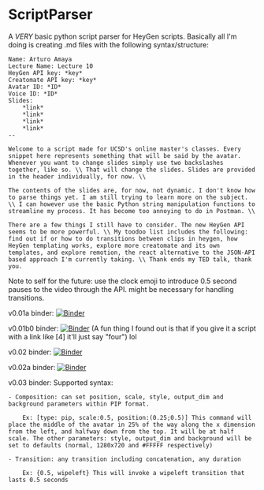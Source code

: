 # ScriptParser
A *VERY* basic python script parser for HeyGen scripts.
Basically all I'm doing is creating .md files with the following syntax/structure:

```
Name: Arturo Amaya
Lecture Name: Lecture 10
HeyGen API key: *key*
Creatomate API key: *key*
Avatar ID: *ID*
Voice ID: *ID*
Slides:
    *link*
    *link*
    *link*
    *link*
--

Welcome to a script made for UCSD's online master's classes. Every snippet here represents something that will be said by the avatar. Whenever you want to change slides simply use two backslashes together, like so. \\ That will change the slides. Slides are provided in the header individually, for now. \\ 

The contents of the slides are, for now, not dynamic. I don't know how to parse things yet. I am still trying to learn more on the subject. \\ I can however use the basic Python string manipulation functions to streamline my process. It has become too annoying to do in Postman. \\

There are a few things I still have to consider. The new HeyGen API seems to be more powerful. \\ My toodoo list includes the following: find out if or how to do transitions between clips in heygen, how HeyGen templating works, explore more creatomate and its own templates, and explore remotion, the react alternative to the JSON-API based approach I'm currently taking. \\ Thank ends my TED talk, thank you. 
```

Note to self for the future: use the clock emoji to introduce 0.5 second pauses to the video through the API. might be necessary for handling transitions.

v0.01a binder: [![Binder](https://mybinder.org/badge_logo.svg)](https://mybinder.org/v2/gh/ArturoAmaya/ScriptParser/v0.01a?labpath=example.ipynb)

v0.01b0 binder: [![Binder](https://mybinder.org/badge_logo.svg)](https://mybinder.org/v2/gh/ArturoAmaya/ScriptParser/v0.01b0?labpath=example.ipynb) (A fun thing I found out is that if you give it a script with a link like [4] it'll just say "four") lol

v0.02 binder: [![Binder](https://mybinder.org/badge_logo.svg)](https://mybinder.org/v2/gh/ArturoAmaya/ScriptParser/v0.02?labpath=example.ipynb)

v0.02a binder: [![Binder](https://mybinder.org/badge_logo.svg)](https://mybinder.org/v2/gh/ArturoAmaya/ScriptParser/v0.02a?labpath=example.ipynb)

v0.03 binder: 
Supported syntax:

    - Composition: can set position, scale, style, output_dim and background parameters within PIP format. 

        Ex: [type: pip, scale:0.5, position:(0.25;0.5)] This command will place the middle of the avatar in 25% of the way along the x dimension from the left, and halfway down from the top. It will be at half scale. The other parameters: style, output_dim and background will be set to defaults (normal, 1280x720 and #FFFFF respectively)
        
    - Transition: any transition including concatenation, any duration

        Ex: {0.5, wipeleft} This will invoke a wipeleft transition that lasts 0.5 seconds